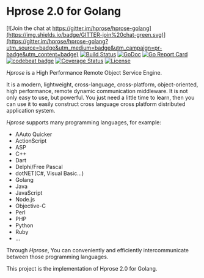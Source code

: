 # Hprose 2.0 for Golang

[![Join the chat at https://gitter.im/hprose/hprose-golang](https://img.shields.io/badge/GITTER-join%20chat-green.svg)](https://gitter.im/hprose/hprose-golang?utm_source=badge&utm_medium=badge&utm_campaign=pr-badge&utm_content=badge)
[![Build Status](https://travis-ci.org/hprose/hprose-golang.svg?branch=master)](https://travis-ci.org/hprose/hprose-golang)
[![GoDoc](https://godoc.org/github.com/hprose/hprose-golang?status.svg&style=flat)](https://godoc.org/github.com/hprose/hprose-golang)
[![Go Report Card](https://goreportcard.com/badge/github.com/hprose/hprose-golang)](https://goreportcard.com/report/github.com/hprose/hprose-golang)
[![codebeat badge](https://img.shields.io/badge/codebeat-A-398b39.svg)](https://codebeat.co/projects/github-com-hprose-hprose-golang)
[![Coverage Status](https://coveralls.io/repos/github/hprose/hprose-golang/badge.svg)](https://coveralls.io/github/hprose/hprose-golang)
[![License](https://img.shields.io/github/license/hprose/hprose-golang.svg)](http://opensource.org/licenses/MIT)

*Hprose* is a High Performance Remote Object Service Engine.

It is a modern, lightweight, cross-language, cross-platform, object-oriented, high performance, remote dynamic communication middleware. It is not only easy to use, but powerful. You just need a little time to learn, then you can use it to easily construct cross language cross platform distributed application system.

*Hprose* supports many programming languages, for example:

* AAuto Quicker
* ActionScript
* ASP
* C++
* Dart
* Delphi/Free Pascal
* dotNET(C#, Visual Basic...)
* Golang
* Java
* JavaScript
* Node.js
* Objective-C
* Perl
* PHP
* Python
* Ruby
* ...

Through *Hprose*, You can conveniently and efficiently intercommunicate between those programming languages.

This project is the implementation of Hprose 2.0 for Golang.

